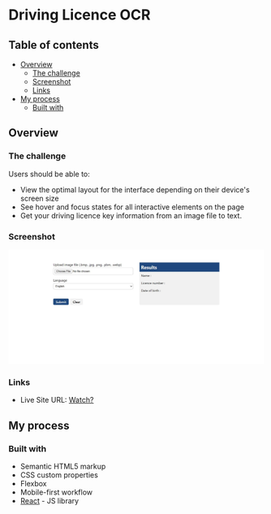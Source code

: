 # Driving Licence OCR

## Table of contents

- [Overview](#overview)
  - [The challenge](#the-challenge)
  - [Screenshot](#screenshot)
  - [Links](#links)
- [My process](#my-process)
  - [Built with](#built-with)

## Overview

### The challenge

Users should be able to:

- View the optimal layout for the interface depending on their device's screen size
- See hover and focus states for all interactive elements on the page
- Get your driving licence key information from an image file to text.

### Screenshot

![](./public/preview.JPG)


### Links

- Live Site URL: [Watch?](https://ocr-app-ten.vercel.app/)


## My process

### Built with

- Semantic HTML5 markup
- CSS custom properties
- Flexbox
- Mobile-first workflow
- [React](https://reactjs.org/) - JS library